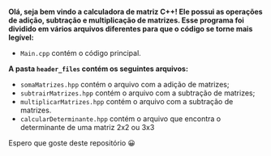 **Olá, seja bem vindo a calculadora de matriz C++! Ele possui as operações de adição, subtração e multiplicação de matrizes. Esse programa foi dividido em vários arquivos diferentes para que o código se torne mais legível:**
* `Main.cpp` contém o código principal.     

**A pasta `header_files` contém os seguintes arquivos:** 

* `somaMatrizes.hpp` contém o arquivo com a adição de matrizes;
* `subtrairMatrizes.hpp` contém o arquivo com a subtração de matrizes;
* `multiplicarMatrizes.hpp` contém o arquivo com a subtração de matrizes.
* `calcularDeterminante.hpp` contém o arquivo que encontra o determinante de uma matriz 2x2 ou 3x3

Espero que goste deste repositório 😀
